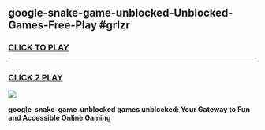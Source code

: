 
## google-snake-game-unblocked-Unblocked-Games-Free-Play #grlzr
<h3>
<a href="https://us.freeplayer.one?title=google-snake-game-unblocked&ref=9M">CLICK TO PLAY</a></h3>
<hr>

<h3>
<a href="https://us.freeplayer.one?title=google-snake-game-unblocked&ref=9M">CLICK 2 PLAY</a>
  
</h3>

<a href="https://us.freeplayer.one?title=google-snake-game-unblocked&ref=9M"><img src="https://clearcache.store/games.png"></a>


**google-snake-game-unblocked games unblocked: Your Gateway to Fun and Accessible Online Gaming**
